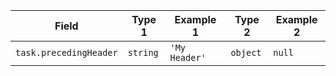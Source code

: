 <!-- placeholder to force blank line before included text -->

| Field | Type 1 | Example 1 | Type 2 | Example 2 |
| ----- | ----- | ----- | ----- | ----- |
| `task.precedingHeader` | `string` | `'My Header'` | `object` | `null` |


<!-- placeholder to force blank line after included text -->

